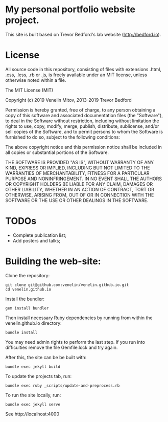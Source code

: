 # My personal portfolio website project. 

This site is built based on Trevor Bedford's lab website (http://bedford.io).

# License

All source code in this repository, consisting of files with extensions .html, .css, .less, .rb or .js, is freely available under an MIT license, unless otherwise noted within a file.

The MIT License (MIT)

Copyright (c) 2019 Venelin Mitov, 2013-2019 Trevor Bedford

Permission is hereby granted, free of charge, to any person obtaining a copy of this software and associated documentation files (the "Software"), to deal in the Software without restriction, including without limitation the rights to use, copy, modify, merge, publish, distribute, sublicense, and/or sell copies of the Software, and to permit persons to whom the Software is furnished to do so, subject to the following conditions:

The above copyright notice and this permission notice shall be included in all copies or substantial portions of the Software.

THE SOFTWARE IS PROVIDED "AS IS", WITHOUT WARRANTY OF ANY KIND, EXPRESS OR IMPLIED, INCLUDING BUT NOT LIMITED TO THE WARRANTIES OF MERCHANTABILITY, FITNESS FOR A PARTICULAR PURPOSE AND NONINFRINGEMENT. IN NO EVENT SHALL THE AUTHORS OR COPYRIGHT HOLDERS BE LIABLE FOR ANY CLAIM, DAMAGES OR OTHER LIABILITY, WHETHER IN AN ACTION OF CONTRACT, TORT OR OTHERWISE, ARISING FROM, OUT OF OR IN CONNECTION WITH THE SOFTWARE OR THE USE OR OTHER DEALINGS IN THE SOFTWARE.

# TODOs

- Complete publication list;
- Add posters and talks;

# Building the web-site:

Clone the repository:
```
git clone git@github.com:venelin/venelin.github.io.git
cd venelin.github.io
```
Install the bundler:
```
gem install bundler
```

Then install necessary Ruby dependencies by running from within the venelin.github.io directory: 
```
bundle install
```
You may need admin rights to perform the last step. If you run into difficulties remove the file Gemfile.lock and try again.

After this, the site can be be built with:
```
bundle exec jekyll build
```

To update the projects tab, run:
```
bundle exec ruby _scripts/update-and-preprocess.rb
```

To run the site locally, run:

```
bundle exec jekyll serve
```

See http://localhost:4000

